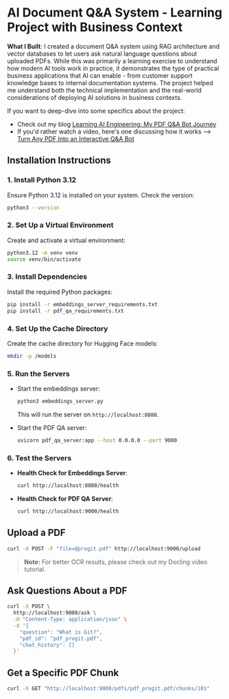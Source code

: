 # AI Document Q&A System - Learning Project with Business Context

**What I Built**: I created a document Q&A system using RAG architecture and vector databases to let users ask natural language questions about uploaded PDFs. While this was primarily a learning exercise to understand how modern AI tools work in practice, it demonstrates the type of practical business applications that AI can enable - from customer support knowledge bases to internal documentation systems. The project helped me understand both the technical implementation and the real-world considerations of deploying AI solutions in business contexts.

If you want to deep-dive into some specifics about the project:
- Check out my blog [Learning AI Engineering: My PDF Q&A Bot Journey](https://www.theaustinjohnson.com/posts/pdf-chatbot/)
- If you'd rather watch a video, here's one discussing how it works --> [Turn Any PDF Into an Interactive Q&A Bot](https://www.youtube.com/watch?v=Wy0WV8L9Opw)

## Installation Instructions

### 1. Install Python 3.12
Ensure Python 3.12 is installed on your system. Check the version:
```bash
python3 --version
```

### 2. Set Up a Virtual Environment
Create and activate a virtual environment:
```bash
python3.12 -m venv venv
source venv/bin/activate
```

### 3. Install Dependencies
Install the required Python packages:
```bash
pip install -r embeddings_server_requirements.txt
pip install -r pdf_qa_requirements.txt
```

### 4. Set Up the Cache Directory
Create the cache directory for Hugging Face models:
```bash
mkdir -p /models
```

### 5. Run the Servers
- Start the embeddings server:
  ```bash
  python3 embeddings_server.py
  ```
  This will run the server on `http://localhost:8080`.

- Start the PDF QA server:
  ```bash
  uvicorn pdf_qa_server:app --host 0.0.0.0 --port 9000
  ```

### 6. Test the Servers
- **Health Check for Embeddings Server**:
  ```bash
  curl http://localhost:8080/health
  ```

- **Health Check for PDF QA Server**:
  ```bash
  curl http://localhost:9000/health
  ```

## Upload a PDF

```bash
curl -X POST -F "file=@progit.pdf" http://localhost:9000/upload
```

> **Note:** For better OCR results, please check out my Docling video tutorial.

## Ask Questions About a PDF

```bash
curl -X POST \
  http://localhost:9000/ask \
  -H "Content-Type: application/json" \
  -d '{
    "question": "What is Git?",
    "pdf_id": "pdf_progit.pdf",
    "chat_history": []
  }'
```

## Get a Specific PDF Chunk
```bash
curl -X GET "http://localhost:9000/pdfs/pdf_progit.pdf/chunks/101"
```
